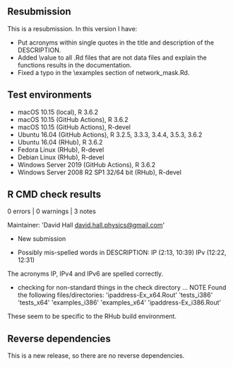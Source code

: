 ## Resubmission

This is a resubmission. In this version I have:

* Put acronyms within single quotes in the title and description of the DESCRIPTION.
* Added \value to all .Rd files that are not data files and explain the functions results in the documentation.
* Fixed a typo in the \examples section of network_mask.Rd.


## Test environments
* macOS 10.15 (local), R 3.6.2
* macOS 10.15 (GitHub Actions), R 3.6.2
* macOS 10.15 (GitHub Actions), R-devel
* Ubuntu 16.04 (GitHub Actions), R 3.2.5, 3.3.3, 3.4.4, 3.5.3, 3.6.2
* Ubuntu 16.04 (RHub), R 3.6.2
* Fedora Linux (RHub), R-devel
* Debian Linux (RHub), R-devel
* Windows Server 2019 (GitHub Actions), R 3.6.2
* Windows Server 2008 R2 SP1 32/64 bit (RHub), R-devel

## R CMD check results

0 errors | 0 warnings | 3 notes

Maintainer: 'David Hall <david.hall.physics@gmail.com>'

* New submission

* Possibly mis-spelled words in DESCRIPTION:
     IP (2:13, 10:39)
     IPv (12:22, 12:31)

The acronyms IP, IPv4 and IPv6 are spelled correctly.

* checking for non-standard things in the check directory ... NOTE
Found the following files/directories:
  'ipaddress-Ex_x64.Rout' 'tests_i386' 'tests_x64'
  'examples_i386' 'examples_x64' 'ipaddress-Ex_i386.Rout'
  
These seem to be specific to the RHub build environment.


## Reverse dependencies
This is a new release, so there are no reverse dependencies.

